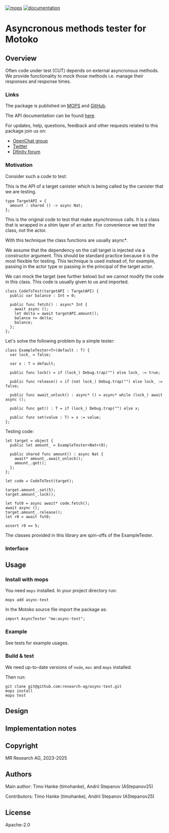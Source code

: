 [![mops](https://oknww-riaaa-aaaam-qaf6a-cai.raw.ic0.app/badge/mops/async-test)](https://mops.one/async-test)
[![documentation](https://oknww-riaaa-aaaam-qaf6a-cai.raw.ic0.app/badge/documentation/async-test)](https://mops.one/async-test/docs)

# Asyncronous methods tester for Motoko

## Overview

Often code under test (CUT) depends on external asyncronous methods. We provide functionality to mock those methods i.e. manage their responses and response times.

### Links

The package is published on [MOPS](https://mops.one/async-test) and [GitHub](https://github.com/research-ag/async-test).

The API documentation can be found [here](https://mops.one/async-test/docs).

For updates, help, questions, feedback and other requests related to this package join us on:

* [OpenChat group](https://oc.app/2zyqk-iqaaa-aaaar-anmra-cai)
* [Twitter](https://twitter.com/mr_research_ag)
* [Dfinity forum](https://forum.dfinity.org/)

### Motivation

Consider such a code to test:

This is the API of a target canister which is being called by the canister that we are testing.

```motoko
type TargetAPI = {
  amount : shared () -> async Nat;
};
```

This is the original code to test that make asynchronous calls.
It is a class that is wrapped in a shim layer of an actor.
For convenience we test the class, not the actor.

With this technique the class functions are usually async*.

We assume that the dependency on the call target is injected via a constructor argument.
This should be standard practice because it is the most flexible for testing.
This technique is used instead of, for example, passing in the actor type or
passing in the principal of the target actor.

We can mock the target (see further below) but we cannot modify the code in this class.
This code is usually given to us and imported.

```motoko
class CodeToTest(targetAPI : TargetAPI) {
  public var balance : Int = 0;

  public func fetch() : async* Int {
    await async ();
    let delta = await targetAPI.amount();
    balance += delta;
    balance;
  };
};
```

Let's solve the following problem by a simple tester:
```motoko
class ExampleTester<T>(default : T) {
  var lock_ = false;

  var x : T = default;

  public func lock() = if (lock_) Debug.trap("") else lock_ := true;

  public func release() = if (not lock_) Debug.trap("") else lock_ := false;

  public func await_unlock() : async* () = async* while (lock_) await async ();

  public func get() : T = if (lock_) Debug.trap("") else x;

  public func set(value : T) = x := value;
};
```

Testing code:
```motoko
let target = object {
  public let amount_ = ExampleTester<Nat>(0);

  public shared func amount() : async Nat {
    await* amount_.await_unlock();
    amount_.get();
  };
};

let code = CodeToTest(target);

target.amount_.set(5);
target.amount_.lock();

let fut0 = async await* code.fetch();
await async ();
target.amount_.release();
let r0 = await fut0;

assert r0 == 5;
```
The classes provided in this library are spin-offs of the ExampleTester.

### Interface

## Usage

### Install with mops

You need `mops` installed. In your project directory run:
```
mops add async-test
```

In the Motoko source file import the package as:
```
import AsyncTester "mo:async-test";
```

### Example

See tests for example usages.

### Build & test

We need up-to-date versions of `node`, `moc` and `mops` installed.

Then run:
```
git clone git@github.com:research-ag/async-test.git
mops install
mops test
```

## Design

## Implementation notes

## Copyright

MR Research AG, 2023-2025
## Authors

Main author: Timo Hanke (timohanke), Andrii Stepanov (AStepanov25)

Contributors: Timo Hanke (timohanke), Andrii Stepanov (AStepanov25)

## License 

Apache-2.0
